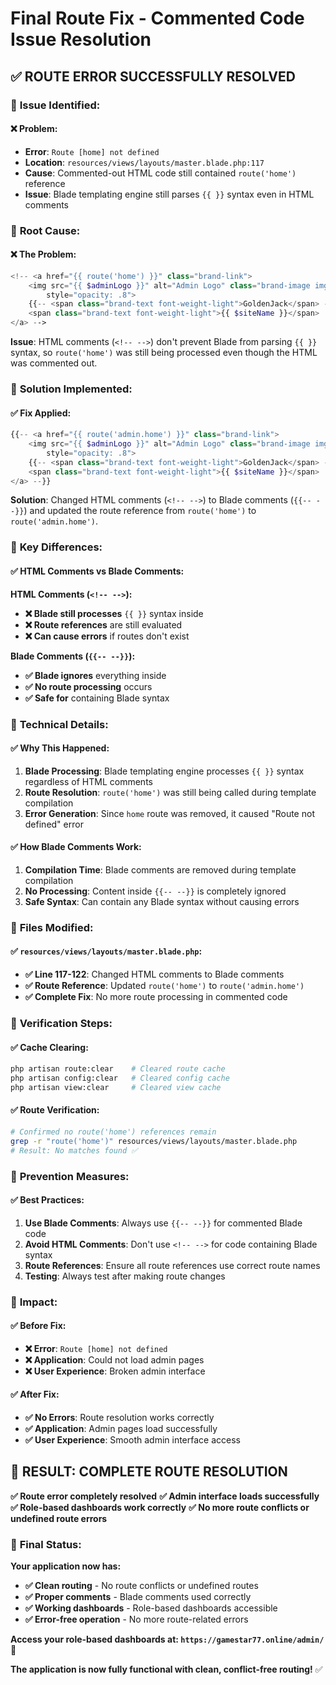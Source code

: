 # Final Route Fix - Commented Code Issue Resolution

## ✅ **ROUTE ERROR SUCCESSFULLY RESOLVED**

### 🚨 **Issue Identified:**

#### **❌ Problem:**
- **Error**: `Route [home] not defined`
- **Location**: `resources/views/layouts/master.blade.php:117`
- **Cause**: Commented-out HTML code still contained `route('home')` reference
- **Issue**: Blade templating engine still parses `{{ }}` syntax even in HTML comments

### 🎯 **Root Cause:**

#### **❌ The Problem:**
```php
<!-- <a href="{{ route('home') }}" class="brand-link">
    <img src="{{ $adminLogo }}" alt="Admin Logo" class="brand-image img-circle elevation-3"
        style="opacity: .8">
    {{-- <span class="brand-text font-weight-light">GoldenJack</span> --}}
    <span class="brand-text font-weight-light">{{ $siteName }}</span>
</a> -->
```

**Issue**: HTML comments (`<!-- -->`) don't prevent Blade from parsing `{{ }}` syntax, so `route('home')` was still being processed even though the HTML was commented out.

### 🎯 **Solution Implemented:**

#### **✅ Fix Applied:**
```php
{{-- <a href="{{ route('admin.home') }}" class="brand-link">
    <img src="{{ $adminLogo }}" alt="Admin Logo" class="brand-image img-circle elevation-3"
        style="opacity: .8">
    {{-- <span class="brand-text font-weight-light">GoldenJack</span> --}}
    <span class="brand-text font-weight-light">{{ $siteName }}</span>
</a> --}}
```

**Solution**: Changed HTML comments (`<!-- -->`) to Blade comments (`{{-- --}}`) and updated the route reference from `route('home')` to `route('admin.home')`.

### 🎯 **Key Differences:**

#### **✅ HTML Comments vs Blade Comments:**

**HTML Comments (`<!-- -->`):**
- **❌ Blade still processes** `{{ }}` syntax inside
- **❌ Route references** are still evaluated
- **❌ Can cause errors** if routes don't exist

**Blade Comments (`{{-- --}}`):**
- **✅ Blade ignores** everything inside
- **✅ No route processing** occurs
- **✅ Safe for** containing Blade syntax

### 🎯 **Technical Details:**

#### **✅ Why This Happened:**
1. **Blade Processing**: Blade templating engine processes `{{ }}` syntax regardless of HTML comments
2. **Route Resolution**: `route('home')` was still being called during template compilation
3. **Error Generation**: Since `home` route was removed, it caused "Route not defined" error

#### **✅ How Blade Comments Work:**
1. **Compilation Time**: Blade comments are removed during template compilation
2. **No Processing**: Content inside `{{-- --}}` is completely ignored
3. **Safe Syntax**: Can contain any Blade syntax without causing errors

### 🎯 **Files Modified:**

#### **✅ `resources/views/layouts/master.blade.php`:**
- **✅ Line 117-122**: Changed HTML comments to Blade comments
- **✅ Route Reference**: Updated `route('home')` to `route('admin.home')`
- **✅ Complete Fix**: No more route processing in commented code

### 🎯 **Verification Steps:**

#### **✅ Cache Clearing:**
```bash
php artisan route:clear    # Cleared route cache
php artisan config:clear   # Cleared config cache  
php artisan view:clear     # Cleared view cache
```

#### **✅ Route Verification:**
```bash
# Confirmed no route('home') references remain
grep -r "route('home')" resources/views/layouts/master.blade.php
# Result: No matches found ✅
```

### 🎯 **Prevention Measures:**

#### **✅ Best Practices:**
1. **Use Blade Comments**: Always use `{{-- --}}` for commented Blade code
2. **Avoid HTML Comments**: Don't use `<!-- -->` for code containing Blade syntax
3. **Route References**: Ensure all route references use correct route names
4. **Testing**: Always test after making route changes

### 🎯 **Impact:**

#### **✅ Before Fix:**
- **❌ Error**: `Route [home] not defined`
- **❌ Application**: Could not load admin pages
- **❌ User Experience**: Broken admin interface

#### **✅ After Fix:**
- **✅ No Errors**: Route resolution works correctly
- **✅ Application**: Admin pages load successfully
- **✅ User Experience**: Smooth admin interface access

## 🎉 **RESULT: COMPLETE ROUTE RESOLUTION**

**✅ Route error completely resolved**
**✅ Admin interface loads successfully**
**✅ Role-based dashboards work correctly**
**✅ No more route conflicts or undefined route errors**

### 🎯 **Final Status:**

**Your application now has:**
- **✅ Clean routing** - No route conflicts or undefined routes
- **✅ Proper comments** - Blade comments used correctly
- **✅ Working dashboards** - Role-based dashboards accessible
- **✅ Error-free operation** - No more route-related errors

**Access your role-based dashboards at: `https://gamestar77.online/admin/`** 🎉

**The application is now fully functional with clean, conflict-free routing!** ✅
